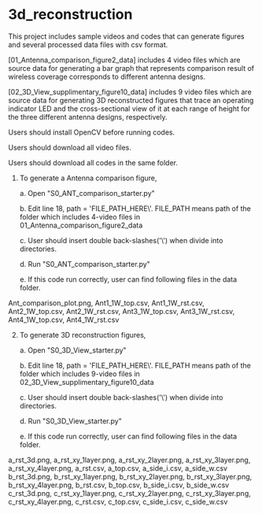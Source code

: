 # 3d_reconstruction
This project includes sample videos and codes that can generate figures and several processed data files with csv format.

[01_Antenna_comparison_figure2_data] includes 4 video files which are source data for generating a bar graph that represents comparison result of wireless coverage corresponds to different antenna designs.

[02_3D_View_supplimentary_figure10_data] includes 9 video files which are source data for generating 3D reconstructed figures that trace an operating indicator LED and the cross-sectional view of it at each range of height for the three different antenna designs, respectively.


Users should install OpenCV before running codes.

Users should download all video files.

Users should download all codes in the same folder.


1. To generate a Antenna comparison figure,

	a. Open "S0_ANT_comparison_starter.py"
  
	b. Edit line 18, path = 'FILE_PATH_HERE\\\'. FILE_PATH means path of the folder which includes 4-video files in 01_Antenna_comparison_figure2_data
  
  	c. User should insert double back-slashes('\\\') when divide into directories.
  
  	d. Run "S0_ANT_comparison_starter.py"
  
  	e. If this code run correctly, user can find following files in the data folder.
	
Ant_comparison_plot.png, Ant1_1W_top.csv, Ant1_1W_rst.csv, Ant2_1W_top.csv, Ant2_1W_rst.csv, Ant3_1W_top.csv, Ant3_1W_rst.csv, Ant4_1W_top.csv, Ant4_1W_rst.csv
  
	
2. To generate 3D reconstruction figures,

  	a. Open "S0_3D_View_starter.py"
  
  	b. Edit line 18, path = 'FILE_PATH_HERE\\\'. FILE_PATH means path of the folder which includes 9-video files in 02_3D_View_supplimentary_figure10_data
  
  	c. User should insert double back-slashes('\\\') when divide into directories.
  
  	d. Run "S0_3D_View_starter.py"
  
  	e. If this code run correctly, user can find following files in the data folder.
	
a_rst_3d.png, a_rst_xy_1layer.png, a_rst_xy_2layer.png, a_rst_xy_3layer.png, a_rst_xy_4layer.png, a_rst.csv, a_top.csv, a_side_i.csv, a_side_w.csv
b_rst_3d.png, b_rst_xy_1layer.png, b_rst_xy_2layer.png, b_rst_xy_3layer.png, b_rst_xy_4layer.png, b_rst.csv, b_top.csv, b_side_i.csv, b_side_w.csv
c_rst_3d.png, c_rst_xy_1layer.png, c_rst_xy_2layer.png, c_rst_xy_3layer.png, c_rst_xy_4layer.png, c_rst.csv, c_top.csv, c_side_i.csv, c_side_w.csv
